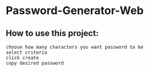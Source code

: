# Password-Generator-Web

## How to use this project:
```
choose how many characters you want password to be
select criteria
click create
copy desired password
```